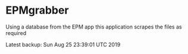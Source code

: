 # EPMgrabber
Using a database from the EPM app this application scrapes the files as required


Latest backup: Sun Aug 25 23:39:01 UTC 2019
